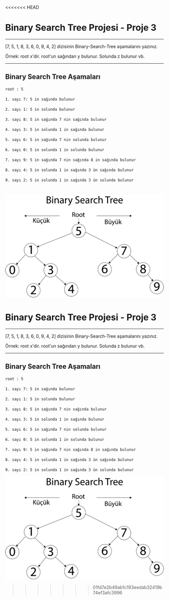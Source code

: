<<<<<<< HEAD
# Binary Search Tree Projesi - Proje 3


***
[7, 5, 1, 8, 3, 6, 0, 9, 4, 2] dizisinin Binary-Search-Tree aşamalarını yazınız.

Örnek: root x'dir. root'un sağından y bulunur. Solunda z bulunur vb.
***

## Binary Search Tree Aşamaları

```
root : 5

1. sayı 7: 5 in sağında bulunur

2. sayı 1: 5 in solunda bulunur

3. sayı 8: 5 in sağında 7 nin sağında bulunur

4. sayı 3: 5 in solunda 1 in sağında bulunur

5. sayı 6: 5 in sağında 7 nin solunda bulunur

6. sayı 0: 5 in solunda 1 in solunda bulunur

7. sayı 9: 5 in sağında 7 nin sağında 8 in sağında bulunur

8. sayı 4: 5 in solunda 1 in sağında 3 ün sağında bulunur

9. sayı 2: 5 in solunda 1 in sağında 3 ün solunda bulunur
``` 

![Binary Search Tree](https://github.com/ozanbawer/kodluyoruzilkrepo/blob/master/images/BinarySearchTree.png)
=======
# Binary Search Tree Projesi - Proje 3


***
[7, 5, 1, 8, 3, 6, 0, 9, 4, 2] dizisinin Binary-Search-Tree aşamalarını yazınız.

Örnek: root x'dir. root'un sağından y bulunur. Solunda z bulunur vb.
***

## Binary Search Tree Aşamaları

```
root : 5

1. sayı 7: 5 in sağında bulunur

2. sayı 1: 5 in solunda bulunur

3. sayı 8: 5 in sağında 7 nin sağında bulunur

4. sayı 3: 5 in solunda 1 in sağında bulunur

5. sayı 6: 5 in sağında 7 nin solunda bulunur

6. sayı 0: 5 in solunda 1 in solunda bulunur

7. sayı 9: 5 in sağında 7 nin sağında 8 in sağında bulunur

8. sayı 4: 5 in solunda 1 in sağında 3 ün sağında bulunur

9. sayı 2: 5 in solunda 1 in sağında 3 ün solunda bulunur
``` 

![Binary Search Tree](https://github.com/ozanbawer/kodluyoruzilkrepo/blob/master/images/BinarySearchTree.png)
>>>>>>> 01fd7e2b49ab1c193eedab32419b74ef3afc3996
